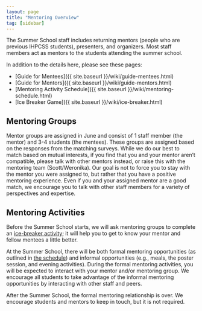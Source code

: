 ```yaml
---
layout: page
title: "Mentoring Overview"
tag: [sidebar]
---
```


The Summer School staff includes returning mentors (people who are previous IHPCSS students), presenters, and organizers.
Most staff members act as mentors to the students attending the summer school.

In addition to the details here, please see these pages:
- [Guide for Mentees]({{ site.baseurl }}/wiki/guide-mentees.html)
- [Guide for Mentors]({{ site.baseurl }}/wiki/guide-mentors.html)
- [Mentoring Activity Schedule]({{ site.baseurl }}/wiki/mentoring-schedule.html)
- [Ice Breaker Game]({{ site.baseurl }}/wiki/ice-breaker.html)

## Mentoring Groups

Mentor groups are assigned in June and consist of 1 staff member (the mentor) and 3-4 students (the mentees).
These groups are assigned based on the responses from the matching surveys.
While we do our best to match based on mutual interests, if you find that you and your mentor aren’t compatible, please talk with other mentors instead, or raise this with the mentoring team (Scott/Weronika).
Our goal is not to force you to stay with the mentor you were assigned to, but rather that you have a positive mentoring experience.
Even if you and your assigned mentor are a good match, we encourage you to talk with other staff members for a variety of perspectives and expertise.

## Mentoring Activities

Before the Summer School starts, we will ask mentoring groups to complete an [ice-breaker activity](https://ihpcss.github.io/wiki/ice-breaker.html); it will help you to get to know your mentor and fellow mentees a little better.

At the Summer School, there will be both formal mentoring opportunities (as outlined in [the schedule](https://ihpcss.github.io/wiki/mentoring-schedule.html)) and informal opportunities (e.g., meals, the poster session, and evening activities).
During the formal mentoring activities, you will be expected to interact with your mentor and/or mentoring group.
We encourage all students to take advantage of the informal mentoring opportunities by interacting with other staff and peers.

After the Summer School, the formal mentoring relationship is over.
We encourage students and mentors to keep in touch, but it is not required.
